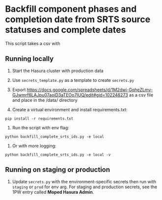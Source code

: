 # Backfill component phases and completion date from SRTS source statuses and complete dates

This script takes a csv with 

## Running locally

1. Start the Hasura cluster with production data

1. Use `secrets_template.py` as a template to create `secrets.py`

1. Export https://docs.google.com/spreadsheets/d/1M2dwi-GqheZLmy-GJwmrf6LAJpu07aoiD3aTEOo7IUQ/edit#gid=102248273
   as a csv file and place in the /data/ directory 

1. Create a virtual environment and install requirements.txt:
```shell
pip install -r requirements.txt
```

1. Run the script with env flag:
```shell
python backfill_complete_srts_ids.py -e local
```
1. Or with more logging:

```shell
python backfill_complete_srts_ids.py -e local -v
```
## Running on staging or production

1. Update `secrets.py` with the environment-specific secrets then run with `staging` or `prod` for env arg. For staging and production secrets, see the 1PW entry called **Moped Hasura Admin**.
